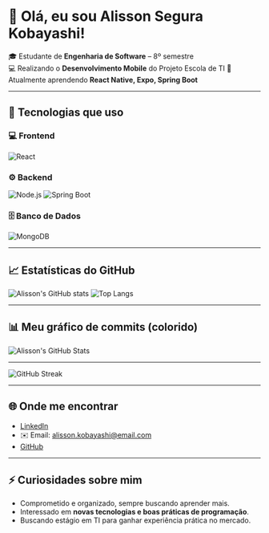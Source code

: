# 👋 Olá, eu sou Alisson Segura Kobayashi!

🎓 Estudante de **Engenharia de Software** – 8º semestre  
💻 Realizando o **Desenvolvimento Mobile** do Projeto Escola de TI
🚀 Atualmente aprendendo **React Native, Expo, Spring Boot**  

---

## 🔧 Tecnologias que uso

### 💻 Frontend
![React](https://img.shields.io/badge/React-20232A?style=for-the-badge&logo=react&logoColor=61DAFB)

### ⚙️ Backend
![Node.js](https://img.shields.io/badge/Node.js-43853D?style=for-the-badge&logo=node.js&logoColor=white)
![Spring Boot](https://img.shields.io/badge/Spring_Boot-6DB33F?style=for-the-badge&logo=spring-boot&logoColor=white)

### 🗄️ Banco de Dados
![MongoDB](https://img.shields.io/badge/MongoDB-47A248?style=for-the-badge&logo=mongodb&logoColor=white)

---

## 📈 Estatísticas do GitHub
![Alisson's GitHub stats](https://github-readme-stats.vercel.app/api?username=AlissonKobayashi&show_icons=true&theme=radical)
![Top Langs](https://github-readme-stats.vercel.app/api/top-langs/?username=AlissonKobayashi&layout=compact&theme=radical)

---

## 📊 Meu gráfico de commits (colorido)
![Alisson's GitHub Stats](https://github-readme-stats.vercel.app/api?username=AlissonKobayashi&show_icons=true&theme=radical)

---
![GitHub Streak](https://github-readme-streak-stats.herokuapp.com/?user=AlissonKobayashi&theme=tokyonight)


---

## 🌐 Onde me encontrar
- [LinkedIn](https://www.linkedin.com/in/alissonkobayashi/)
- ✉️ Email: alisson.kobayashi@email.com
- [GitHub](https://github.com/AlissonKobayashi)

---

## ⚡ Curiosidades sobre mim
- Comprometido e organizado, sempre buscando aprender mais.  
- Interessado em **novas tecnologias e boas práticas de programação**.  
- Buscando estágio em TI para ganhar experiência prática no mercado.  


